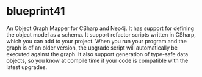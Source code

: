 # blueprint41

An Object Graph Mapper for CSharp and Neo4j. It has support for defining the object model as a schema. It support refactor scripts written in CSharp, which you can add to your project. When you run your program and the graph is of an older version, the upgrade script will automatically be executed against the graph. It also support generation of type-safe data objects, so you know at compile time if your code is compatible with the latest upgrades.